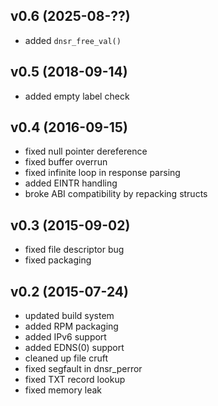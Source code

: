 ## v0.6 (2025-08-??)

* added `dnsr_free_val()`

## v0.5 (2018-09-14)

* added empty label check

## v0.4 (2016-09-15)

* fixed null pointer dereference
* fixed buffer overrun
* fixed infinite loop in response parsing
* added EINTR handling
* broke ABI compatibility by repacking structs

## v0.3 (2015-09-02)

* fixed file descriptor bug
* fixed packaging

## v0.2 (2015-07-24)

* updated build system
* added RPM packaging
* added IPv6 support
* added EDNS(0) support
* cleaned up file cruft
* fixed segfault in dnsr_perror
* fixed TXT record lookup
* fixed memory leak
